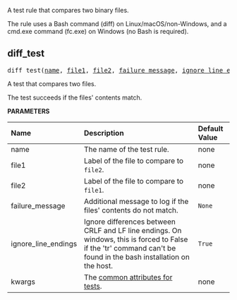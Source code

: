 <!-- Generated with Stardoc: http://skydoc.bazel.build -->

A test rule that compares two binary files.

The rule uses a Bash command (diff) on Linux/macOS/non-Windows, and a cmd.exe
command (fc.exe) on Windows (no Bash is required).

<a id="diff_test"></a>

## diff_test

<pre>
diff_test(<a href="#diff_test-name">name</a>, <a href="#diff_test-file1">file1</a>, <a href="#diff_test-file2">file2</a>, <a href="#diff_test-failure_message">failure_message</a>, <a href="#diff_test-ignore_line_endings">ignore_line_endings</a>, <a href="#diff_test-kwargs">kwargs</a>)
</pre>

A test that compares two files.

The test succeeds if the files' contents match.


**PARAMETERS**


| Name  | Description | Default Value |
| :------------- | :------------- | :------------- |
| <a id="diff_test-name"></a>name |  The name of the test rule.   |  none |
| <a id="diff_test-file1"></a>file1 |  Label of the file to compare to `file2`.   |  none |
| <a id="diff_test-file2"></a>file2 |  Label of the file to compare to `file1`.   |  none |
| <a id="diff_test-failure_message"></a>failure_message |  Additional message to log if the files' contents do not match.   |  `None` |
| <a id="diff_test-ignore_line_endings"></a>ignore_line_endings |  Ignore differences between CRLF and LF line endings. On windows, this is forced to False if the 'tr' command can't be found in the bash installation on the host.   |  `True` |
| <a id="diff_test-kwargs"></a>kwargs |  The [common attributes for tests](https://bazel.build/reference/be/common-definitions#common-attributes-tests).   |  none |


